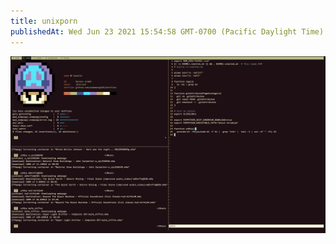 ```yaml
---
title: unixporn
publishedAt: Wed Jun 23 2021 15:54:58 GMT-0700 (Pacific Daylight Time)
---
```


[![unixporn.jpg](unixporn.jpg)](unixporn.jpg)


